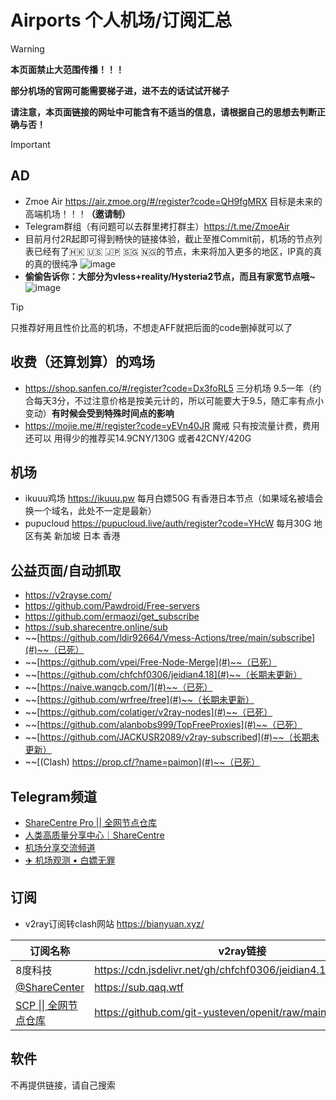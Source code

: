 # Airports 个人机场/订阅汇总

> [!Warning]
> **本页面禁止大范围传播！！！**
>
> **部分机场的官网可能需要梯子进，进不去的话试试开梯子**
> 
> **请注意，本页面链接的网址中可能含有不适当的信息，请根据自己的思想去判断正确与否！**

> [!important]
> ## AD
> - Zmoe Air https://air.zmoe.org/#/register?code=QH9fgMRX 目标是未来的高端机场！！！**（邀请制）**
> - Telegram群组（有问题可以去群里拷打群主）https://t.me/ZmoeAir
> - 目前月付2R起即可得到畅快的链接体验，截止至推Commit前，机场的节点列表已经有了🇭🇰 🇺🇸 🇯🇵 🇸🇬 🇳🇬的节点，未来将加入更多的地区，IP真的真的真的很纯净
>   ![image](https://github.com/user-attachments/assets/dfc113e0-0e0d-4a60-8f3e-aec601659883)
> - **偷偷告诉你：大部分为vless+reality/Hysteria2节点，而且有家宽节点哦~**
>   ![image](https://github.com/user-attachments/assets/a8e2ee5c-190b-4b08-9df2-62b142ca7d14)


> [!Tip]
> 只推荐好用且性价比高的机场，不想走AFF就把后面的code删掉就可以了


## 收费（还算划算）的鸡场

- https://shop.sanfen.co/#/register?code=Dx3foRL5 三分机场 9.5一年（约合每天3分，不过注意价格是按美元计的，所以可能要大于9.5，随汇率有点小变动）**有时候会受到特殊时间点的影响**
- https://mojie.me/#/register?code=yEVn40JR 魔戒 只有按流量计费，费用还可以 用得少的推荐买14.9CNY/130G 或者42CNY/420G

## 机场

- ikuuu鸡场 https://ikuuu.pw 每月白嫖50G 有香港日本节点（如果域名被墙会换一个域名，此处不一定是最新）
- pupucloud https://pupucloud.live/auth/register?code=YHcW 每月30G 地区有美 新加坡 日本 香港

## 公益页面/自动抓取

- https://v2rayse.com/
- https://github.com/Pawdroid/Free-servers
- https://github.com/ermaozi/get_subscribe
- https://sub.sharecentre.online/sub
- ~~[https://github.com/ldir92664/Vmess-Actions/tree/main/subscribe](#)~~（已死）
- ~~[https://github.com/vpei/Free-Node-Merge](#)~~（已死）
- ~~[https://github.com/chfchf0306/jeidian4.18](#)~~（长期未更新）
- ~~[https://naive.wangcb.com/](#)~~（已死）
- ~~[https://github.com/wrfree/free](#)~~（长期未更新）
- ~~[https://github.com/colatiger/v2ray-nodes](#)~~（已死）
- ~~[https://github.com/alanbobs999/TopFreeProxies](#)~~（已死）
- ~~[https://github.com/JACKUSR2089/v2ray-subscribed](#)~~（长期未更新）
- ~~[(Clash) https://prop.cf/?name=paimon](#)~~（已死）


## Telegram频道

- [ShareCentre Pro \|\| 全网节点仓库](https://t.me/ShareCentrePro)
- [人类高质量分享中心｜ShareCentre](https://t.me/ShareCentre)
- [机场分享交流频道](https://t.me/AirportShare)
- [✈️ 机场观测 • 白嫖无罪](https://t.me/freemason6)

## 订阅

- v2ray订阅转clash网站 https://bianyuan.xyz/

| 订阅名称 | v2ray链接 | clash链接 |
|---|---|---|
|8度科技 | https://cdn.jsdelivr.net/gh/chfchf0306/jeidian4.18@main/4.18 | https://suo.yt/ikUfkC8|
|[@ShareCenter](https://t.me/ShareCentre) | https://sub.qaq.wtf | https://suo.yt/qYYCZrL |
| [SCP \|\| 全网节点仓库](https://t.me/ShareCentrePro) | https://github.com/git-yusteven/openit/raw/main/long | https://github.com/git-yusteven/openit/raw/main/Clash.yaml |

## 软件

不再提供链接，请自己搜索

